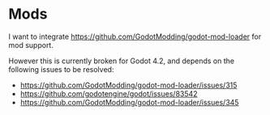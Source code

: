 # Mods

I want to integrate <https://github.com/GodotModding/godot-mod-loader> for mod support.

However this is currently broken for Godot 4.2, and depends on the following issues to be resolved:

- <https://github.com/GodotModding/godot-mod-loader/issues/315>
- <https://github.com/godotengine/godot/issues/83542>
- <https://github.com/GodotModding/godot-mod-loader/issues/345>
